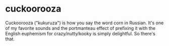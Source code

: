 # cuckoorooza

Cuckoorooza ("kukuruza") is how you say the word corn in Russian.  It's one of my favorite sounds and the portmanteau effect of prefixing it with the English euphemism for crazy/nutty/kooky is simply delightful.  So there's that.


